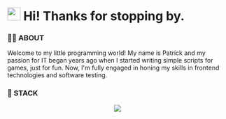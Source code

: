 <h1><img src="https://fonts.gstatic.com/s/e/notoemoji/latest/1fae1/512.gif" width="30"/> Hi! Thanks for stopping by.</h1>

<h3>🐱‍👤 ABOUT</h3>

<p>Welcome to my little programming world! My name is Patrick and my passion for IT began years ago when I started writing simple scripts for games, just for fun. Now, I'm fully engaged in honing my skills in frontend technologies and software testing. </p>

### 🧮 STACK
<p align="center">
  <a href="https://skillicons.dev">
    <img src="https://skillicons.dev/icons?i=git,html,css,sass,tailwind,bootstrap,wordpress,js,ts,astro,react,nextjs,figma,firebase,gulp,vite&perline=17" />
  </a>
</p>




<!-- **Shr3ddin/Shr3ddin** is a ✨ _special_ ✨ repository because its `README.md` (this file) appears on your GitHub profile.

Here are some ideas to get you started:

- 🔭 I’m currently working on ...
- 🌱 I’m currently learning ...
- 👯 I’m looking to collaborate on ...
- 🤔 I’m looking for help with ...
- 💬 Ask me about ...
- 📫 How to reach me: ...
- 😄 Pronouns: ...
- ⚡ Fun fact: ...
-->
